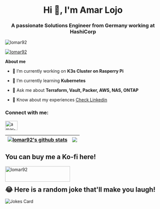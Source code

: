 <h1 align="center">Hi 👋, I'm Amar Lojo</h1>
<h3 align="center">A passionate Solutions Engineer from Germany working at HashiCorp</h3>

<p align="left"> <img src="https://komarev.com/ghpvc/?username=lomar92&label=Profile%20views&color=0e75b6&style=flat" alt="lomar92" /> </p>


<p align="left"> <a href="https://github.com/ryo-ma/github-profile-trophy"><img src="https://github-profile-trophy.vercel.app/?username=lomar92" alt="lomar92" /></a> </p>

**About me**

- 🔭 I’m currently working on **K3s Cluster on Rasperry Pi**

- 🌱 I’m currently learning **Kubernetes**

- 💬 Ask me about **Terraform, Vault, Packer, AWS, NAS, ONTAP**

- 📄 Know about my experiences [Check Linkedin](https://www.linkedin.com/in/amar-lojo/)

<h3 align="left">Connect with me:</h3>
<p align="left">
<a href="https://linkedin.com/in/amar-lojo" target="blank"><img align="center" src="https://raw.githubusercontent.com/rahuldkjain/github-profile-readme-generator/master/src/images/icons/Social/linked-in-alt.svg" alt="amar-lojo" height="30" width="40" /></a>
</p>


| <a href="https://github.com/lomar92/github-readme-stats"><img align="center" src="https://github-readme-stats.vercel.app/api?username=lomar92&show_icons=true&include_all_commits=true&theme=blue-green&hide_border=true" alt="lomar92's github stats" /></a> | <a href="https://github.com/lomar92/github-readme-stats"><img align="center" src="https://github-readme-stats.vercel.app/api/top-langs/?username=lomar92&layout=compact&theme=blue-green" /></a> |
| ------------- | ------------- |


## You can buy me a Ko-fi here!
<p><a href="https://www.buymeacoffee.com/lomar92"> <img align="left" src="https://cdn.buymeacoffee.com/buttons/v2/default-yellow.png" height="50" width="210" alt="lomar92" /></a></p><br><br>


## 😂 Here is a random joke that'll make you laugh!
![Jokes Card](https://readme-jokes.vercel.app/api)
